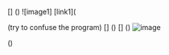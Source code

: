 []     ()
![image1]
[link1](

(try to confuse the program)
[]
()
[]
()
[](thisshouldbetheonlyreallink.com)
![image](gettrolled.lmfao)

()